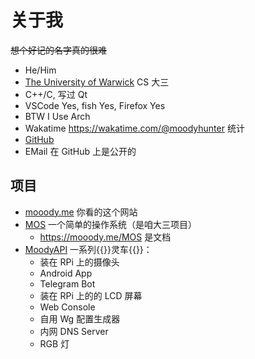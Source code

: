 # 关于我

~~想个好记的名字真的很难~~

- He/Him
- [The University of Warwick](https://warwick.ac.uk) CS 大三
- C++/C, 写过 Qt
- VSCode Yes, fish Yes, Firefox Yes
- BTW I Use Arch
- Wakatime <https://wakatime.com/@moodyhunter> 统计
- [GitHub](https://github.com/moodyhunter)
- EMail 在 GitHub 上是公开的

## 项目

- [mooody.me](https://mooody.me) 你看的这个网站
- [MOS](https://github.com/moodyhunter/MOS) 一个简单的操作系统（是咱大三项目）
  - <https://mooody.me/MOS> 是文档
- [MoodyAPI](https://github.com/moodyhunter/MoodyAPI) 一系列{{<spoiler>}}灵车{{</spoiler>}}：
  - 装在 RPi 上的摄像头
  - Android App
  - Telegram Bot
  - 装在 RPi 上的的 LCD 屏幕
  - Web Console
  - 自用 Wg 配置生成器
  - 内网 DNS Server
  - RGB 灯
